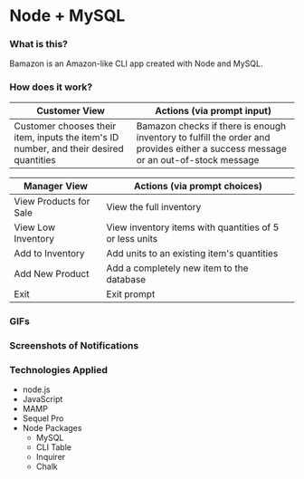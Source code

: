 # Node + MySQL

### What is this?

Bamazon is an Amazon-like CLI app created with Node and MySQL.

### How does it work?

Customer View | Actions (via prompt input)
--------------- | -----------------------------
Customer chooses their item, inputs the item's ID number, and their desired quantities | Bamazon checks if there is enough inventory to fulfill the order and provides either a success message or an out-of-stock message

Manager View | Actions (via prompt choices)
--------------- | -----------------------------
View Products for Sale | View the full inventory
View Low Inventory | View inventory items with quantities of 5 or less units
Add to Inventory | Add units to an existing item's quantities
Add New Product | Add a completely new item to the database
Exit | Exit prompt

### GIFs

### Screenshots of Notifications

### Technologies Applied

* node.js
* JavaScript
* MAMP
* Sequel Pro
* Node Packages
    * MySQL
    * CLI Table
    * Inquirer
    * Chalk